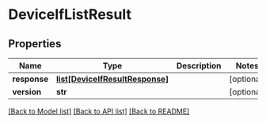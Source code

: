 # DeviceIfListResult

## Properties
Name | Type | Description | Notes
------------ | ------------- | ------------- | -------------
**response** | [**list[DeviceIfResultResponse]**](DeviceIfResultResponse.md) |  | [optional] 
**version** | **str** |  | [optional] 

[[Back to Model list]](../README.md#documentation-for-models) [[Back to API list]](../README.md#documentation-for-api-endpoints) [[Back to README]](../README.md)


